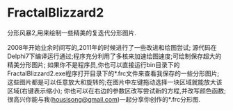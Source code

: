 FractalBlizzard2
================

分形风暴2,用来绘制一些精美的复迭代分形图片.

2008年开始业余时间写的,2011年的时候进行了一些改进和绘图尝试;
源代码在Delphi7下编译运行通过;程序充分利用了多核来加速绘图速度;可绘制保存超大的精美分形图片;
如果你不是程序员,你也可以直接运行bin目录下的FractalBlizzard2.exe程序打开目录下的*.frc文件来查看我保存的一些分形图片;
这些图片都是可以任意放大和旋转的;在图片中左键拖动选择一块区域就能放大该区域(右键表示缩小);
你也可以在右边的参数区改写尝试新的方程,并改写颜色函数;
很高兴你能与我(housisong@gmail.com)一起分享你创作的*.frc分形图.
